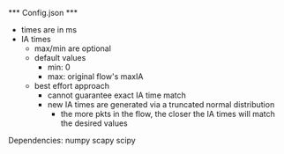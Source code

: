 *** Config.json ***
- times are in ms
- IA times
    - max/min are optional
    - default values
        - min: 0
        - max: original flow's maxIA
    - best effort approach
        - cannot guarantee exact IA time match
        - new IA times are generated via a truncated normal distribution
            - the more pkts in the flow, the closer the IA times will match the desired values
            
            
Dependencies:
numpy
scapy
scipy
